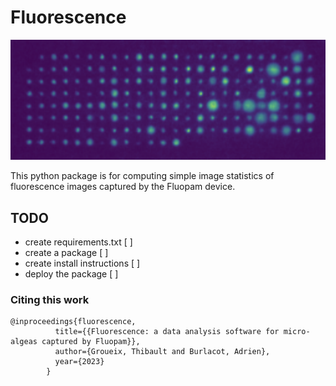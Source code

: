 # Fluorescence

![typical image](typical_image.png)
<!-- List of todos -->

This python package is for computing simple image statistics of fluorescence images captured by the Fluopam device.

## TODO 

* create requirements.txt [ ]
* create a package [ ]
* create install instructions [ ]
* deploy the package [ ]


### Citing this work

```
@inproceedings{fluorescence,
          title={{Fluorescence: a data analysis software for micro-algeas captured by Fluopam}},
          author={Groueix, Thibault and Burlacot, Adrien},
          year={2023}
        }
```
